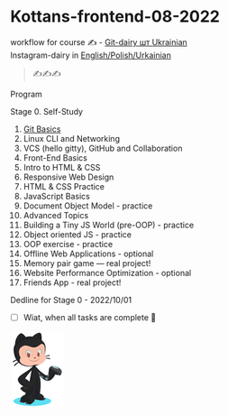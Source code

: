 # Kottans-frontend-08-2022

workflow for course :writing_hand: - [Git-dairy шт Ukrainian](./dairy-task/)
<br> Instagram-dairy in [English/Polish/Urkainian](https://www.instagram.com/tina.bond_your_admin/) 

> :writing_hand::writing_hand::writing_hand:

Program 

Stage 0. Self-Study


1. [Git Basics](./git-basics/)
2. Linux CLI and Networking
3. VCS (hello gitty), GitHub and Collaboration
4. Front-End Basics
5. Intro to HTML & CSS
6. Responsive Web Design
7. HTML & CSS Practice
8. JavaScript Basics
9. Document Object Model - practice
10. Advanced Topics
11. Building a Tiny JS World (pre-OOP) - practice
12. Object oriented JS - practice
13. OOP exercise - practice
14. Offline Web Applications - optional
15. Memory pair game — real project!
16. Website Performance Optimization - optional
17. Friends App - real project!

Dedline for Stage 0 - 2022/10/01

- [ ] Wiat, when all tasks are complete :tada:

![зображення щктокотика](./img/image-rendered.png)
